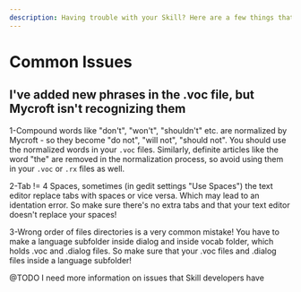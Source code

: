 ```yaml
---
description: Having trouble with your Skill? Here are a few things that we often see.
---
```


# Common Issues

## I've added new phrases in the .voc file, but Mycroft isn't recognizing them

1-Compound words like "don't", "won't", "shouldn't" etc. are normalized by Mycroft - so they become "do not", "will not", "should not". You should use the normalized words in your `.voc` files. Similarly, definite articles like the word "the" are removed in the normalization process, so avoid using them in your `.voc` or `.rx` files as well.

2-Tab != 4 Spaces, sometimes \(in gedit settings "Use Spaces"\) the text editor replace tabs with spaces or vice versa. Which may lead to an identation error. So make sure there's no extra tabs and that your text editor doesn't replace your spaces!

3-Wrong order of files directories is a very common mistake! You have to make a language subfolder inside dialog and inside vocab folder, which holds .voc and .dialog files. So make sure that your .voc files and .dialog files inside a language subfolder!

@TODO I need more information on issues that Skill developers have

